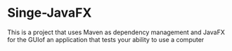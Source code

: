# Singe-JavaFX
This is a project that uses Maven as dependency management and JavaFX for the GUIof an application that tests your ability to use a computer
